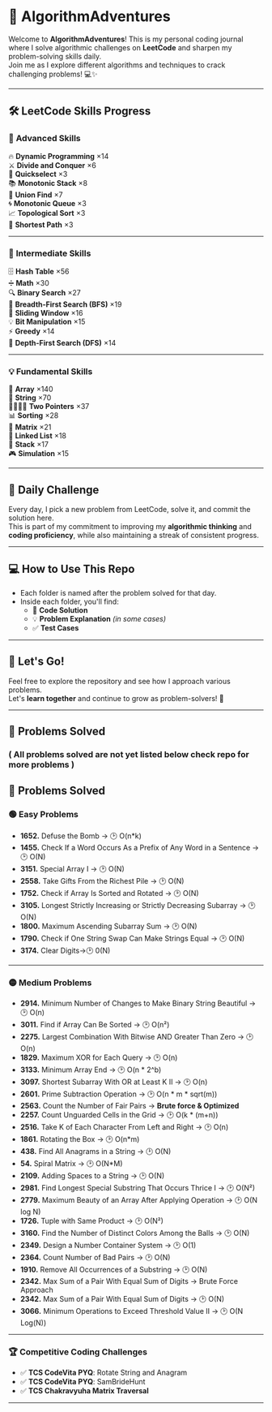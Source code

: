 # 🚀 AlgorithmAdventures

Welcome to **AlgorithmAdventures**! This is my personal coding journal where I solve algorithmic challenges on **LeetCode** and sharpen my problem-solving skills daily.  
Join me as I explore different algorithms and techniques to crack challenging problems! 💻✨

---

## 🛠️ LeetCode Skills Progress

### 🧠 **Advanced Skills**
🔥 **Dynamic Programming** ×14  
⚔️ **Divide and Conquer** ×6  
🎯 **Quickselect** ×3  
📚 **Monotonic Stack** ×8  
🧩 **Union Find** ×7  
🌀 **Monotonic Queue** ×3  
📈 **Topological Sort** ×3  
🚀 **Shortest Path** ×3

---

### 🎯 **Intermediate Skills**
🗄️ **Hash Table** ×56  
➗ **Math** ×30  
🔍 **Binary Search** ×27  
🌊 **Breadth-First Search (BFS)** ×19  
🎯 **Sliding Window** ×16  
💡 **Bit Manipulation** ×15  
⚡ **Greedy** ×14  
🌲 **Depth-First Search (DFS)** ×14

---

### 💡 **Fundamental Skills**
🧩 **Array** ×140  
📜 **String** ×70  
🏃‍♂️🏃‍♀️ **Two Pointers** ×37  
📊 **Sorting** ×28  
🧮 **Matrix** ×21  
🔗 **Linked List** ×18  
🥞 **Stack** ×17  
🎮 **Simulation** ×15

---

## 📅 **Daily Challenge**

Every day, I pick a new problem from LeetCode, solve it, and commit the solution here.  
This is part of my commitment to improving my **algorithmic thinking** and **coding proficiency**, while also maintaining a streak of consistent progress.


---

## 💻 **How to Use This Repo**

- Each folder is named after the problem solved for that day.
- Inside each folder, you'll find:
  - 📝 **Code Solution**
  - 💡 **Problem Explanation** *(in some cases)*
  - ✅ **Test Cases**

---

## 🚀 **Let's Go!**

Feel free to explore the repository and see how I approach various problems.  
Let's **learn together** and continue to grow as problem-solvers! 🌟

---

## 📜 **Problems Solved**
### ( All problems solved are not yet listed below check repo for more problems )

## 📜 Problems Solved

### 🟢 Easy Problems
- **1652.** Defuse the Bomb → 🕑 O(n*k)
- **1455.** Check If a Word Occurs As a Prefix of Any Word in a Sentence → 🕑 O(N)
- **3151.** Special Array I → 🕑 O(N)
- **2558.** Take Gifts From the Richest Pile → 🕑 O(N)
- **1752.** Check if Array Is Sorted and Rotated → 🕑 O(N)
- **3105.** Longest Strictly Increasing or Strictly Decreasing Subarray → 🕑 O(N)
- **1800.** Maximum Ascending Subarray Sum → 🕑 O(N)
- **1790.** Check if One String Swap Can Make Strings Equal → 🕑 O(N)
- **3174.** Clear Digits->🕑 0(N)

---

### 🟡 Medium Problems
- **2914.** Minimum Number of Changes to Make Binary String Beautiful → 🕑 O(n)
- **3011.** Find if Array Can Be Sorted → 🕑 O(n²)
- **2275.** Largest Combination With Bitwise AND Greater Than Zero → 🕑 O(n)
- **1829.** Maximum XOR for Each Query → 🕑 O(n)
- **3133.** Minimum Array End → 🕑 O(n * 2^b)
- **3097.** Shortest Subarray With OR at Least K II → 🕑 O(n)
- **2601.** Prime Subtraction Operation → 🕑 O(n * m * sqrt(m))
- **2563.** Count the Number of Fair Pairs → **Brute force & Optimized**
- **2257.** Count Unguarded Cells in the Grid → 🕑 O(k * (m+n))
- **2516.** Take K of Each Character From Left and Right → 🕑 O(n)
- **1861.** Rotating the Box → 🕑 O(n*m)
- **438.** Find All Anagrams in a String → 🕑 O(N)
- **54.** Spiral Matrix → 🕑 O(N*M)
- **2109.** Adding Spaces to a String → 🕑 O(N)
- **2981.** Find Longest Special Substring That Occurs Thrice I → 🕑 O(N²)
- **2779.** Maximum Beauty of an Array After Applying Operation → 🕑 O(N log N)
- **1726.** Tuple with Same Product → 🕑 O(N²)
- **3160.** Find the Number of Distinct Colors Among the Balls → 🕑 O(N)
- **2349.** Design a Number Container System → 🕑 O(1)
- **2364.** Count Number of Bad Pairs → 🕑 O(N)
- **1910.** Remove All Occurrences of a Substring → 🕑 O(N)
- **2342.** Max Sum of a Pair With Equal Sum of Digits → Brute Force Approach
- **2342.** Max Sum of a Pair With Equal Sum of Digits → 🕑 O(N)
- **3066.** Minimum Operations to Exceed Threshold Value II → 🕑 O(N Log(N))


---

### 🏆 Competitive Coding Challenges
- ✅ **TCS CodeVita PYQ**: Rotate String and Anagram
- ✅ **TCS CodeVita PYQ**: SamBrideHunt
- ✅ **TCS Chakravyuha Matrix Traversal**

---
